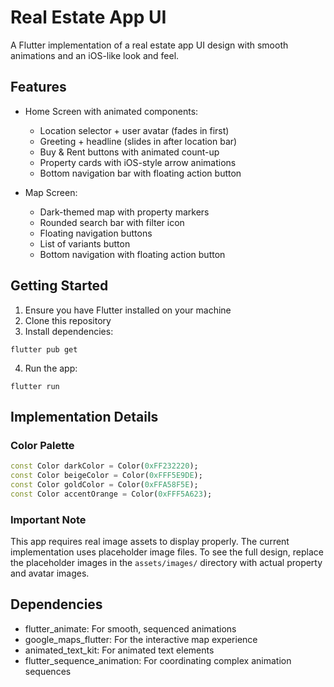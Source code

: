 # Real Estate App UI

A Flutter implementation of a real estate app UI design with smooth animations and an iOS-like look and feel.

## Features

- Home Screen with animated components:
  - Location selector + user avatar (fades in first)
  - Greeting + headline (slides in after location bar)
  - Buy & Rent buttons with animated count-up
  - Property cards with iOS-style arrow animations
  - Bottom navigation bar with floating action button

- Map Screen:
  - Dark-themed map with property markers
  - Rounded search bar with filter icon
  - Floating navigation buttons
  - List of variants button
  - Bottom navigation with floating action button

## Getting Started

1. Ensure you have Flutter installed on your machine
2. Clone this repository
3. Install dependencies:
```
flutter pub get
```
4. Run the app:
```
flutter run
```

## Implementation Details

### Color Palette
```dart
const Color darkColor = Color(0xFF232220);
const Color beigeColor = Color(0xFFF5E9DE);
const Color goldColor = Color(0xFFA58F5E);
const Color accentOrange = Color(0xFFF5A623);
```

### Important Note

This app requires real image assets to display properly. The current implementation uses placeholder image files. To see the full design, replace the placeholder images in the `assets/images/` directory with actual property and avatar images.

## Dependencies

- flutter_animate: For smooth, sequenced animations
- google_maps_flutter: For the interactive map experience
- animated_text_kit: For animated text elements
- flutter_sequence_animation: For coordinating complex animation sequences
